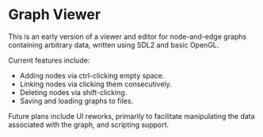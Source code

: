 # Graph Viewer
This is an early version of a viewer and editor for node-and-edge graphs containing arbitrary data,
written using SDL2 and basic OpenGL.

Current features include:
- Adding nodes via ctrl-clicking empty space.
- Linking nodes via clicking them consecutively.
- Deleting nodes via shift-clicking.
- Saving and loading graphs to files.

Future plans include UI reworks, primarily to facilitate manipulating the data associated with the graph,
and scripting support.

